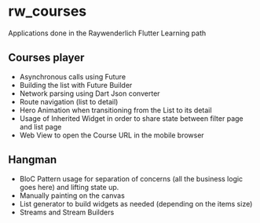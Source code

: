 # rw_courses
Applications done in the Raywenderlich Flutter Learning path

## Courses player

* Asynchronous calls using Future
* Building the list with Future Builder
* Network parsing using Dart Json converter
* Route navigation (list to detail)
* Hero Animation when transitioning from the List to its detail
* Usage of Inherited Widget in order to share state between filter page and list page
* Web View to open the Course URL in the mobile browser

## Hangman

* BloC Pattern usage for separation of concerns (all the business logic goes here) and lifting state up.
* Manually painting on the canvas
* List generator to build widgets as needed (depending on the items size)
* Streams and Stream Builders
